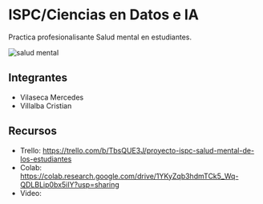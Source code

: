# ISPC/Ciencias en Datos e IA

Practica profesionalisante
Salud mental en estudiantes. 

![salud mental](https://github.com/llavi1492/llavi1492/assets/150388260/c8e6fbf0-a52f-4901-85a4-a5bdf91c638a)

## Integrantes

* Vilaseca Mercedes
* Villalba Cristian

## Recursos

* Trello: https://trello.com/b/TbsQUE3J/proyecto-ispc-salud-mental-de-los-estudiantes
* Colab: https://colab.research.google.com/drive/1YKyZqb3hdmTCk5_Wq-QDLBLip0bx5iIY?usp=sharing
* Video: 
